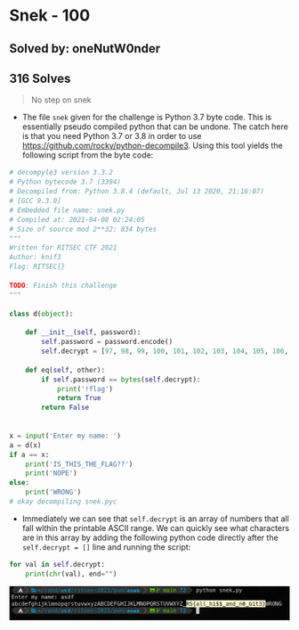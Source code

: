# Snek - 100
## Solved by: oneNutW0nder
## 316 Solves

> No step on snek

- The file `snek` given for the challenge is Python 3.7 byte code. This is essentially pseudo compiled python that can be undone. The catch here is that you need Python 3.7 or 3.8 in order to use https://github.com/rocky/python-decompile3. Using this tool yields the following script from the byte code:

```python
# decompyle3 version 3.3.2
# Python bytecode 3.7 (3394)
# Decompiled from: Python 3.8.4 (default, Jul 13 2020, 21:16:07) 
# [GCC 9.3.0]
# Embedded file name: snek.py
# Compiled at: 2021-04-08 02:24:05
# Size of source mod 2**32: 834 bytes
"""
Written for RITSEC CTF 2021
Author: knif3
Flag: RITSEC{}

TODO: Finish this challenge
"""

class d(object):

    def __init__(self, password):
        self.password = password.encode()
        self.decrypt = [97, 98, 99, 100, 101, 102, 103, 104, 105, 106, 107, 108, 109, 110, 111, 112, 113, 114, 115, 116, 117, 118, 119, 120, 121, 122, 65, 66, 67, 68, 69, 70, 71, 72, 73, 74, 75, 76, 77, 78, 79, 80, 81, 82, 83, 84, 85, 86, 87, 88, 89, 90, 95, 82, 83, 123, 97, 108, 108, 95, 104, 105, 36, 36, 95, 97, 110, 100, 95, 110, 48, 95, 98, 105, 116, 51, 125]

    def eq(self, other):
        if self.password == bytes(self.decrypt):
            print('!flag')
            return True
        return False


x = input('Enter my name: ')
a = d(x)
if a == x:
    print('IS_THIS_THE_FLAG??')
    print('NOPE')
else:
    print('WRONG')
# okay decompiling snek.pyc
```

- Immediately we can see that `self.decrypt` is an array of numbers that all fall within the printable ASCII range. We can quickly see what characters are in this array by adding the following python code directly after the `self.decrypt = []` line and running the script:

```python
for val in self.decrypt:
	print(chr(val), end="")
```

![](Pasted%20image%2020210418000028.png)